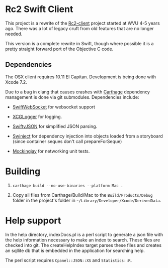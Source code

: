# Rc2 Swift Client

This project is a rewrite of the [Rc2-client](https://github.com/wvuRc2/rc2client) project started at WVU 4-5 years ago. There was a lot of legacy cruft from old features that are no longer needed.

This version is a complete rewrite in Swift, though where possible it is a pretty straight forward port of the Objective C code.

## Dependencies

The OSX client requires 10.11 El Capitan. Development is being done with Xcode 7.2.

Due to a bug in clang that causes crashes with [Carthage](https://github.com/Carthage/Carthage) dependency management is done via git submodules. Dependencies include:

* [SwiftWebSocket](https://github.com/tidwall/SwiftWebSocket) for websocket support

* [XCGLogger](https://github.com/DaveWoodCom/XCGLogger) for logging.

* [SwiftyJSON](https://github.com/SwiftyJSON/SwiftyJSON) for simplified JSON parsing.

* [Swinject](https://github.com/Swinject/Swinject) for dependency injection into objects loaded from a storyboard (since container seques don't call prepareForSeque)

* [Mockingjay](https://github.com/kylef/Mockingjay) for networking unit tests.

# Building

1. `carthage build --no-use-binaries --platform Mac .`

2. Copy all files from Carthage/Build/Mac to the `Build/Products/Debug` folder in the project's folder in `~/Library/Developer/Xcode/DerivedData`.

# Help support

In the help directory, indexDocs.pl is a perl script to generate a json file with the help information necessary to make an index to search. These files are checked into git. The createHelpIndex target parses these files and creates an sqllite db that is embedded in the application for searching help.

The perl script requires `Cpanel::JSON::XS` and `Statistics::R`.

